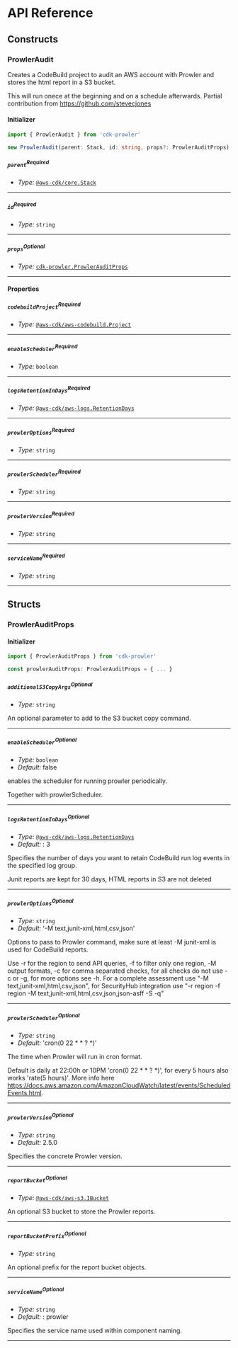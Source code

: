 # API Reference <a name="API Reference"></a>

## Constructs <a name="Constructs"></a>

### ProwlerAudit <a name="cdk-prowler.ProwlerAudit"></a>

Creates a CodeBuild project to audit an AWS account with Prowler and stores the html report in a S3 bucket.

This will run onece at the beginning and on a schedule afterwards. Partial contribution from https://github.com/stevecjones

#### Initializer <a name="cdk-prowler.ProwlerAudit.Initializer"></a>

```typescript
import { ProwlerAudit } from 'cdk-prowler'

new ProwlerAudit(parent: Stack, id: string, props?: ProwlerAuditProps)
```

##### `parent`<sup>Required</sup> <a name="cdk-prowler.ProwlerAudit.parameter.parent"></a>

- *Type:* [`@aws-cdk/core.Stack`](#@aws-cdk/core.Stack)

---

##### `id`<sup>Required</sup> <a name="cdk-prowler.ProwlerAudit.parameter.id"></a>

- *Type:* `string`

---

##### `props`<sup>Optional</sup> <a name="cdk-prowler.ProwlerAudit.parameter.props"></a>

- *Type:* [`cdk-prowler.ProwlerAuditProps`](#cdk-prowler.ProwlerAuditProps)

---



#### Properties <a name="Properties"></a>

##### `codebuildProject`<sup>Required</sup> <a name="cdk-prowler.ProwlerAudit.property.codebuildProject"></a>

- *Type:* [`@aws-cdk/aws-codebuild.Project`](#@aws-cdk/aws-codebuild.Project)

---

##### `enableScheduler`<sup>Required</sup> <a name="cdk-prowler.ProwlerAudit.property.enableScheduler"></a>

- *Type:* `boolean`

---

##### `logsRetentionInDays`<sup>Required</sup> <a name="cdk-prowler.ProwlerAudit.property.logsRetentionInDays"></a>

- *Type:* [`@aws-cdk/aws-logs.RetentionDays`](#@aws-cdk/aws-logs.RetentionDays)

---

##### `prowlerOptions`<sup>Required</sup> <a name="cdk-prowler.ProwlerAudit.property.prowlerOptions"></a>

- *Type:* `string`

---

##### `prowlerScheduler`<sup>Required</sup> <a name="cdk-prowler.ProwlerAudit.property.prowlerScheduler"></a>

- *Type:* `string`

---

##### `prowlerVersion`<sup>Required</sup> <a name="cdk-prowler.ProwlerAudit.property.prowlerVersion"></a>

- *Type:* `string`

---

##### `serviceName`<sup>Required</sup> <a name="cdk-prowler.ProwlerAudit.property.serviceName"></a>

- *Type:* `string`

---


## Structs <a name="Structs"></a>

### ProwlerAuditProps <a name="cdk-prowler.ProwlerAuditProps"></a>

#### Initializer <a name="[object Object].Initializer"></a>

```typescript
import { ProwlerAuditProps } from 'cdk-prowler'

const prowlerAuditProps: ProwlerAuditProps = { ... }
```

##### `additionalS3CopyArgs`<sup>Optional</sup> <a name="cdk-prowler.ProwlerAuditProps.property.additionalS3CopyArgs"></a>

- *Type:* `string`

An optional parameter to add to the S3 bucket copy command.

---

##### `enableScheduler`<sup>Optional</sup> <a name="cdk-prowler.ProwlerAuditProps.property.enableScheduler"></a>

- *Type:* `boolean`
- *Default:* false

enables the scheduler for running prowler periodically.

Together with prowlerScheduler.

---

##### `logsRetentionInDays`<sup>Optional</sup> <a name="cdk-prowler.ProwlerAuditProps.property.logsRetentionInDays"></a>

- *Type:* [`@aws-cdk/aws-logs.RetentionDays`](#@aws-cdk/aws-logs.RetentionDays)
- *Default:* : 3

Specifies the number of days you want to retain CodeBuild run log events in the specified log group.

Junit reports are kept for 30 days, HTML reports in S3 are not deleted

---

##### `prowlerOptions`<sup>Optional</sup> <a name="cdk-prowler.ProwlerAuditProps.property.prowlerOptions"></a>

- *Type:* `string`
- *Default:* '-M text,junit-xml,html,csv,json'

Options to pass to Prowler command, make sure at least -M junit-xml is used for CodeBuild reports.

Use -r for the region to send API queries, -f to filter only one region, -M output formats, -c for comma separated checks, for all checks do not use -c or -g, for more options see -h. For a complete assessment use  "-M text,junit-xml,html,csv,json", for SecurityHub integration use "-r region -f region -M text,junit-xml,html,csv,json,json-asff -S -q"

---

##### `prowlerScheduler`<sup>Optional</sup> <a name="cdk-prowler.ProwlerAuditProps.property.prowlerScheduler"></a>

- *Type:* `string`
- *Default:* 'cron(0 22 * * ? *)'

The time when Prowler will run in cron format.

Default is daily at 22:00h or 10PM 'cron(0 22 * * ? *)', for every 5 hours also works 'rate(5 hours)'. More info here https://docs.aws.amazon.com/AmazonCloudWatch/latest/events/ScheduledEvents.html.

---

##### `prowlerVersion`<sup>Optional</sup> <a name="cdk-prowler.ProwlerAuditProps.property.prowlerVersion"></a>

- *Type:* `string`
- *Default:* 2.5.0

Specifies the concrete Prowler version.

---

##### `reportBucket`<sup>Optional</sup> <a name="cdk-prowler.ProwlerAuditProps.property.reportBucket"></a>

- *Type:* [`@aws-cdk/aws-s3.IBucket`](#@aws-cdk/aws-s3.IBucket)

An optional S3 bucket to store the Prowler reports.

---

##### `reportBucketPrefix`<sup>Optional</sup> <a name="cdk-prowler.ProwlerAuditProps.property.reportBucketPrefix"></a>

- *Type:* `string`

An optional prefix for the report bucket objects.

---

##### `serviceName`<sup>Optional</sup> <a name="cdk-prowler.ProwlerAuditProps.property.serviceName"></a>

- *Type:* `string`
- *Default:* : prowler

Specifies the service name used within component naming.

---



